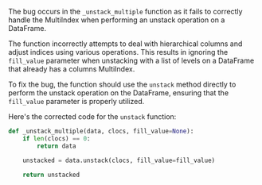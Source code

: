 The bug occurs in the `_unstack_multiple` function as it fails to correctly handle the MultiIndex when performing an unstack operation on a DataFrame.

The function incorrectly attempts to deal with hierarchical columns and adjust indices using various operations. This results in ignoring the `fill_value` parameter when unstacking with a list of levels on a DataFrame that already has a columns MultiIndex.

To fix the bug, the function should use the `unstack` method directly to perform the unstack operation on the DataFrame, ensuring that the `fill_value` parameter is properly utilized.

Here's the corrected code for the `unstack` function:

```python
def _unstack_multiple(data, clocs, fill_value=None):
    if len(clocs) == 0:
        return data

    unstacked = data.unstack(clocs, fill_value=fill_value)

    return unstacked
```